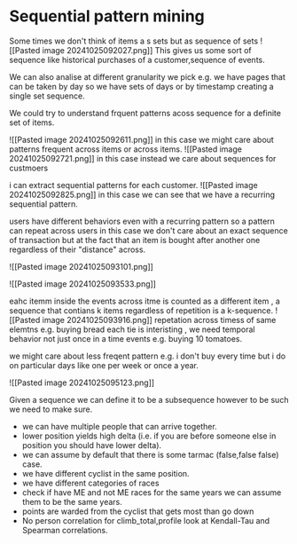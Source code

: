 # Sequential pattern mining

Some times we don't think of items a s sets but as sequence of sets 
![[Pasted image 20241025092027.png]]
This gives us some sort of sequence like historical purchases of a customer,sequence of events.

We can also analise at different granularity we pick e.g. we have pages that can be taken by day so we have sets of days or by timestamp creating a single set sequence.

We could try to understand frquent patterns acoss sequence for a definite set of items.

![[Pasted image 20241025092611.png]]
in this case we might care about patterns frequent across items or across items.
![[Pasted image 20241025092721.png]]
in this case instead we care about sequences for custmoers

i can extract sequential patterns for each customer.
![[Pasted image 20241025092825.png]]
in this case we can see that we have a recurring sequential pattern.

users have different behaviors even with a recurring pattern so a pattern can repeat across users in this case we don't care about an exact sequence of transaction but at the fact that an item is bought after another one regardless of their "distance" across.

![[Pasted image 20241025093101.png]]


![[Pasted image 20241025093533.png]]

eahc itemm inside the events across itme is counted as a different item , a sequence that contians k items regardless of repetition is a k-sequence.
![[Pasted image 20241025093916.png]]
repetation across timess of same elemtns e.g. buying bread each tie is interisting , we need temporal behavior not just once in a time events e.g. buying 10 tomatoes.

we might care about less freqent pattern e.g. i don't buy every time but i do on particular days like one per week or once a year.

![[Pasted image 20241025095123.png]]

Given a sequence we can define it to be a subsequence however to be such we need to make sure.

- we can have multiple people that can arrive together.
- lower position yields high delta (i.e. if you are before someone else in position you should have lower delta).
- we can assume by default that there is some tarmac (false,false false) case.
- we have different cyclist in the same position.
- we have different categories of races
- check if have ME and not ME races for the same years we can assume them to be the same years.
- points are warded from the cyclist that gets most than go down
- No person correlation for climb_total,profile look at Kendall-Tau and Spearman correlations.
